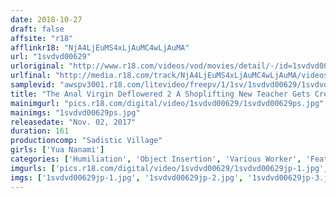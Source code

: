 ```yaml
---
date: 2018-10-27
draft: false
affsite: "r18"
afflinkr18: "NjA4LjEuMS4xLjAuMC4wLjAuMA"
url: "1svdvd00629"
urloriginal: "http://www.r18.com/videos/vod/movies/detail/-/id=1svdvd00629"
urlfinal: "http://media.r18.com/track/NjA4LjEuMS4xLjAuMC4wLjAuMA/videos/vod/movies/detail/-/id=1svdvd00629"
samplevid: "awspv3001.r18.com/litevideo/freepv/1/1sv/1svdvd00629/1svdvd00629_dmb_w.mp4"
title: "The Anal Virgin Deflowered 2 A Shoplifting New Teacher Gets Creampie Fucked In Both Her Holes Yua Nanami"
mainimgurl: "pics.r18.com/digital/video/1svdvd00629/1svdvd00629ps.jpg"
mainimgs: "1svdvd00629ps.jpg"
releasedate: "Nov. 02, 2017"
duration: 161
productioncomp: "Sadistic Village"
girls: ['Yua Nanami']
categories: ['Humiliation', 'Object Insertion', 'Various Worker', 'Featured Actress', 'Anal Play', 'Big Vibrator', 'Hi-Def']
imgurls: ['pics.r18.com/digital/video/1svdvd00629/1svdvd00629jp-1.jpg', 'pics.r18.com/digital/video/1svdvd00629/1svdvd00629jp-2.jpg', 'pics.r18.com/digital/video/1svdvd00629/1svdvd00629jp-3.jpg', 'pics.r18.com/digital/video/1svdvd00629/1svdvd00629jp-4.jpg', 'pics.r18.com/digital/video/1svdvd00629/1svdvd00629jp-5.jpg', 'pics.r18.com/digital/video/1svdvd00629/1svdvd00629jp-6.jpg', 'pics.r18.com/digital/video/1svdvd00629/1svdvd00629jp-7.jpg', 'pics.r18.com/digital/video/1svdvd00629/1svdvd00629jp-8.jpg', 'pics.r18.com/digital/video/1svdvd00629/1svdvd00629jp-9.jpg', 'pics.r18.com/digital/video/1svdvd00629/1svdvd00629jp-10.jpg', 'pics.r18.com/digital/video/1svdvd00629/1svdvd00629jp-11.jpg', 'pics.r18.com/digital/video/1svdvd00629/1svdvd00629jp-12.jpg', 'pics.r18.com/digital/video/1svdvd00629/1svdvd00629jp-13.jpg', 'pics.r18.com/digital/video/1svdvd00629/1svdvd00629jp-14.jpg', 'pics.r18.com/digital/video/1svdvd00629/1svdvd00629jp-15.jpg', 'pics.r18.com/digital/video/1svdvd00629/1svdvd00629jp-16.jpg', 'pics.r18.com/digital/video/1svdvd00629/1svdvd00629jp-17.jpg', 'pics.r18.com/digital/video/1svdvd00629/1svdvd00629jp-18.jpg', 'pics.r18.com/digital/video/1svdvd00629/1svdvd00629jp-19.jpg', 'pics.r18.com/digital/video/1svdvd00629/1svdvd00629jp-20.jpg']
imgs: ['1svdvd00629jp-1.jpg', '1svdvd00629jp-2.jpg', '1svdvd00629jp-3.jpg', '1svdvd00629jp-4.jpg', '1svdvd00629jp-5.jpg', '1svdvd00629jp-6.jpg', '1svdvd00629jp-7.jpg', '1svdvd00629jp-8.jpg', '1svdvd00629jp-9.jpg', '1svdvd00629jp-10.jpg', '1svdvd00629jp-11.jpg', '1svdvd00629jp-12.jpg', '1svdvd00629jp-13.jpg', '1svdvd00629jp-14.jpg', '1svdvd00629jp-15.jpg', '1svdvd00629jp-16.jpg', '1svdvd00629jp-17.jpg', '1svdvd00629jp-18.jpg', '1svdvd00629jp-19.jpg', '1svdvd00629jp-20.jpg']
---
```

